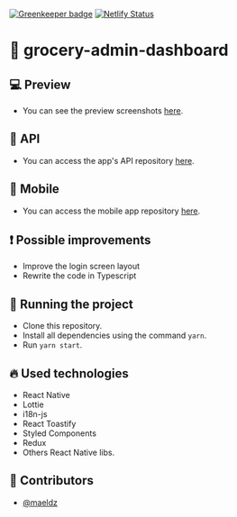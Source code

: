 [![Greenkeeper badge](https://badges.greenkeeper.io/maeldz/grocery-dashboard-reactjs.svg)](https://greenkeeper.io/)
[![Netlify Status](https://api.netlify.com/api/v1/badges/826cd970-3067-4ba5-af9b-7c0d13fbc3d4/deploy-status)](https://app.netlify.com/sites/naughty-fermat-d83fe5/deploys)

# :watermelon: grocery-admin-dashboard

## :computer: Preview

- You can see the preview screenshots [here](/preview).

## :pencil: API

- You can access the app's API repository [here](https://github.com/maeldz/grocery-backend).

## :iphone: Mobile

- You can access the mobile app repository [here](https://github.com/maeldz/grocery-mobile).

## :exclamation: Possible improvements

- Improve the login screen layout
- Rewrite the code in Typescript

## :wrench: Running the project

- Clone this repository.
- Install all dependencies using the command `yarn`.
- Run `yarn start`.

## :fire: Used technologies

- React Native
- Lottie
- i18n-js
- React Toastify
- Styled Components
- Redux
- Others React Native libs.

## :man: Contributors

- [@maeldz](https://github.com/maeldz)
